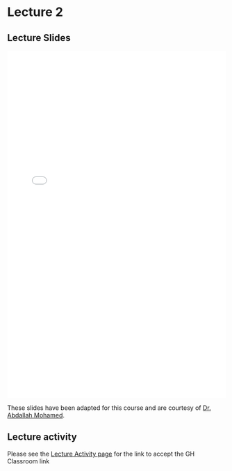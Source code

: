 # Lecture 2


## Lecture Slides

<iframe src="../../2021-01-29 - Lecture2.pdf" width="100%" height="800px" frameBorder="0"> </iframe>

These slides have been adapted for this course and are courtesy of [Dr. Abdallah Mohamed](https://people.ok.ubc.ca/abdalmoh/).

## Lecture activity

Please see the [Lecture Activity page](../activities) for the link to accept the GH Classroom link